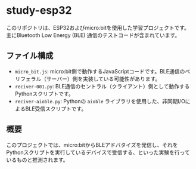 # study-esp32

このリポジトリは、ESP32およびmicro:bitを使用した学習プロジェクトです。
主にBluetooth Low Energy (BLE) 通信のテストコードが含まれています。

## ファイル構成

- `micro_bit.js`: micro:bit側で動作するJavaScriptコードです。BLE通信のペリフェラル（サーバー）側を実装している可能性があります。
- `reciver-001.py`: BLE通信のセントラル（クライアント）側として動作するPythonスクリプトです。
- `reciver-aioble.py`: Pythonの `aioble` ライブラリを使用した、非同期I/OによるBLE受信スクリプトです。

## 概要

このプロジェクトでは、micro:bitからBLEアドバタイズを発信し、それをPythonスクリプトを実行しているデバイスで受信する、といった実験を行っているものと推測されます。

